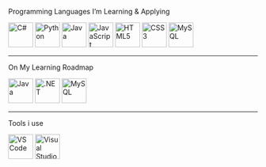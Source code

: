  Programming Languages I’m Learning & Applying 
<p align="left">
  <img src="https://cdn.jsdelivr.net/gh/devicons/devicon/icons/csharp/csharp-original.svg" alt="C#" width="50" height="50"/>
  <img src="https://cdn.jsdelivr.net/gh/devicons/devicon/icons/python/python-original.svg" alt="Python" width="50" height="50"/>
  <img src="https://cdn.jsdelivr.net/gh/devicons/devicon/icons/java/java-original.svg" alt="Java" width="50" height="50"/>
  <img src="https://cdn.jsdelivr.net/gh/devicons/devicon/icons/javascript/javascript-original.svg" alt="JavaScript" width="50" height="50"/>
  <img src="https://cdn.jsdelivr.net/gh/devicons/devicon/icons/html5/html5-original.svg" alt="HTML5" width="50" height="50"/>
  <img src="https://cdn.jsdelivr.net/gh/devicons/devicon/icons/css3/css3-original.svg" alt="CSS3" width="50" height="50"/>
  <img src="https://cdn.jsdelivr.net/gh/devicons/devicon/icons/mysql/mysql-original.svg" alt="MySQL" width="50" height="50"/>
</p>

---

On My Learning Roadmap
<p align="left">  
  <img src="https://cdn.jsdelivr.net/gh/devicons/devicon/icons/java/java-original.svg" alt="Java" width="50" height="50"/>  
  <img src="https://cdn.jsdelivr.net/gh/devicons/devicon/icons/dot-net/dot-net-original.svg" alt=".NET" width="50" height="50"/>  
  <img src="https://cdn.jsdelivr.net/gh/devicons/devicon/icons/mysql/mysql-original.svg" alt="MySQL" width="50" height="50"/>  
</p>  

---

 Tools i use
<p align="left">  
  <img src="https://cdn.jsdelivr.net/gh/devicons/devicon/icons/vscode/vscode-original.svg" alt="VS Code" width="50" height="50"/>  
  <img src="https://cdn.jsdelivr.net/gh/devicons/devicon/icons/visualstudio/visualstudio-plain.svg" alt="Visual Studio" width="50" height="50"/>  
</p>

